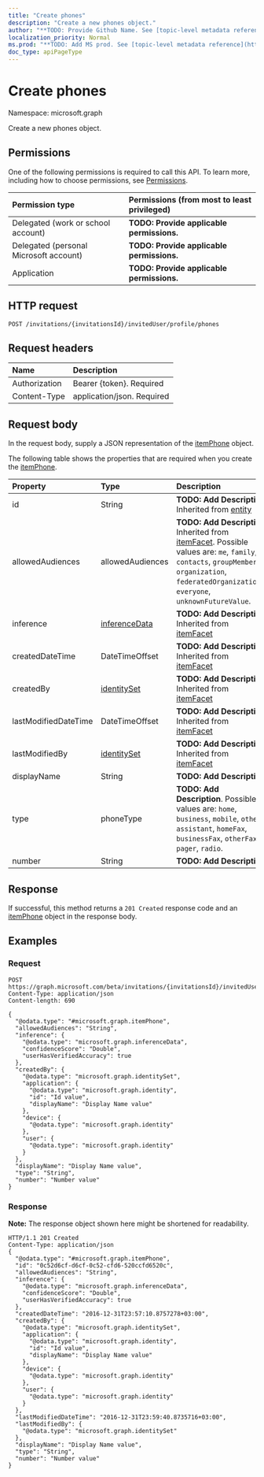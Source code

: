```yaml
---
title: "Create phones"
description: "Create a new phones object."
author: "**TODO: Provide Github Name. See [topic-level metadata reference](https://msgo.azurewebsites.net/add/document/guidelines/metadata.html#topic-level-metadata)**"
localization_priority: Normal
ms.prod: "**TODO: Add MS prod. See [topic-level metadata reference](https://msgo.azurewebsites.net/add/document/guidelines/metadata.html#topic-level-metadata)**"
doc_type: apiPageType
---
```


# Create phones

Namespace: microsoft.graph

Create a new phones object.

## Permissions
One of the following permissions is required to call this API. To learn more, including how to choose permissions, see [Permissions](/concepts/permissions-reference.md).

|Permission type|Permissions (from most to least privileged)|
|:---|:---|
|Delegated (work or school account)|**TODO: Provide applicable permissions.**|
|Delegated (personal Microsoft account)|**TODO: Provide applicable permissions.**|
|Application|**TODO: Provide applicable permissions.**|

## HTTP request
<!-- {
  "blockType": "ignored"
}
-->
``` http
POST /invitations/{invitationsId}/invitedUser/profile/phones
```

## Request headers
|Name|Description|
|:---|:---|
|Authorization|Bearer {token}. Required|
|Content-Type|application/json. Required|

## Request body
In the request body, supply a JSON representation of the [itemPhone](../resources/itemphone.md) object.

The following table shows the properties that are required when you create the [itemPhone](../resources/itemphone.md).

|Property|Type|Description|
|:---|:---|:---|
|id|String|**TODO: Add Description** Inherited from [entity](../resources/entity.md)|
|allowedAudiences|allowedAudiences|**TODO: Add Description** Inherited from [itemFacet](../resources/itemfacet.md). Possible values are: `me`, `family`, `contacts`, `groupMembers`, `organization`, `federatedOrganizations`, `everyone`, `unknownFutureValue`.|
|inference|[inferenceData](../resources/inferencedata.md)|**TODO: Add Description** Inherited from [itemFacet](../resources/itemfacet.md)|
|createdDateTime|DateTimeOffset|**TODO: Add Description** Inherited from [itemFacet](../resources/itemfacet.md)|
|createdBy|[identitySet](../resources/identityset.md)|**TODO: Add Description** Inherited from [itemFacet](../resources/itemfacet.md)|
|lastModifiedDateTime|DateTimeOffset|**TODO: Add Description** Inherited from [itemFacet](../resources/itemfacet.md)|
|lastModifiedBy|[identitySet](../resources/identityset.md)|**TODO: Add Description** Inherited from [itemFacet](../resources/itemfacet.md)|
|displayName|String|**TODO: Add Description**|
|type|phoneType|**TODO: Add Description**. Possible values are: `home`, `business`, `mobile`, `other`, `assistant`, `homeFax`, `businessFax`, `otherFax`, `pager`, `radio`.|
|number|String|**TODO: Add Description**|



## Response
If successful, this method returns a `201 Created` response code and an [itemPhone](../resources/itemphone.md) object in the response body.

## Examples

### Request
<!-- {
  "blockType": "request",
  "name": "create_itemphone_from_"
}
-->
``` http
POST https://graph.microsoft.com/beta/invitations/{invitationsId}/invitedUser/profile/phones
Content-Type: application/json
Content-length: 690

{
  "@odata.type": "#microsoft.graph.itemPhone",
  "allowedAudiences": "String",
  "inference": {
    "@odata.type": "microsoft.graph.inferenceData",
    "confidenceScore": "Double",
    "userHasVerifiedAccuracy": true
  },
  "createdBy": {
    "@odata.type": "microsoft.graph.identitySet",
    "application": {
      "@odata.type": "microsoft.graph.identity",
      "id": "Id value",
      "displayName": "Display Name value"
    },
    "device": {
      "@odata.type": "microsoft.graph.identity"
    },
    "user": {
      "@odata.type": "microsoft.graph.identity"
    }
  },
  "displayName": "Display Name value",
  "type": "String",
  "number": "Number value"
}
```

### Response
**Note:** The response object shown here might be shortened for readability.
<!-- {
  "blockType": "response",
  "truncated": true,
  "@odata.type": "microsoft.graph.itemphone"
}
-->
``` http
HTTP/1.1 201 Created
Content-Type: application/json
{
  "@odata.type": "#microsoft.graph.itemPhone",
  "id": "0c52d6cf-d6cf-0c52-cfd6-520ccfd6520c",
  "allowedAudiences": "String",
  "inference": {
    "@odata.type": "microsoft.graph.inferenceData",
    "confidenceScore": "Double",
    "userHasVerifiedAccuracy": true
  },
  "createdDateTime": "2016-12-31T23:57:10.8757278+03:00",
  "createdBy": {
    "@odata.type": "microsoft.graph.identitySet",
    "application": {
      "@odata.type": "microsoft.graph.identity",
      "id": "Id value",
      "displayName": "Display Name value"
    },
    "device": {
      "@odata.type": "microsoft.graph.identity"
    },
    "user": {
      "@odata.type": "microsoft.graph.identity"
    }
  },
  "lastModifiedDateTime": "2016-12-31T23:59:40.8735716+03:00",
  "lastModifiedBy": {
    "@odata.type": "microsoft.graph.identitySet"
  },
  "displayName": "Display Name value",
  "type": "String",
  "number": "Number value"
}
```

